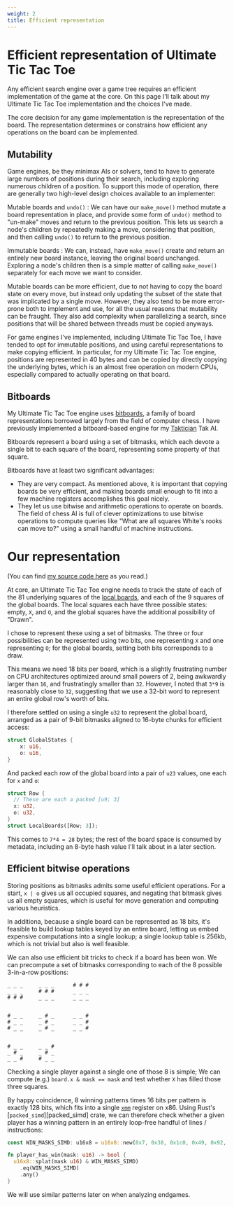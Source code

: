 ```yaml
---
weight: 2
title: Efficient representation
---
```


# Efficient representation of Ultimate Tic Tac Toe

Any efficient search engine over a game tree requires an efficient implementation of the game at the core. On this page I'll talk about my Ultimate Tic Tac Toe implementation and the choices I've made.

The core decision for any game implementation is the representation of the board. The representation determines or constrains how efficient any operations on the board can be implemented.

## Mutability

Game engines, be they minimax AIs or solvers, tend to have to generate large numbers of positions during their search, including exploring numerous children of a position. To support this mode of operation, there are generally two high-level design choices available to an implementer:

Mutable boards and `undo()`
: We can have our `make_move()` method mutate a board representation in place, and provide some form of `undo()` method to "un-make" moves and return to the previous position. This lets us search a node's children by repeatedly making a move, considering that position, and then calling `undo()` to return to the previous position.

Immutable boards
: We can, instead, have `make_move()` create and return an entirely new board instance, leaving the original board unchanged. Exploring a node's children then is a simple matter of calling `make_move()` separately for each move we want to consider.


Mutable boards can be more efficient, due to not having to copy the board state on every move, but instead only updating the subset of the state that was implicated by a single move. However, they also tend to be more error-prone both to implement and use, for all the usual reasons that mutability can be fraught. They also add complexity when parallelizing a search, since positions that will be shared between threads must be copied anyways.

For game engines I've implemented, including Ultimate Tic Tac Toe, I have tended to opt for immutable positions, and using careful representations to make copying efficient. In particular, for my Ultimate Tic Tac Toe engine, positions are represented in 40 bytes and can be copied by directly copying the underlying bytes, which is an almost free operation on modern CPUs, especially compared to actually operating on that board.


## Bitboards

My Ultimate Tic Tac Toe engine uses [bitboards][bitboards], a family of board representations borrowed largely from the field of computer chess. I have previously implemented a bitboard-based engine for my [Taktician][taktician-bits] Tak AI.

Bitboards represent a board using a set of bitmasks, which each devote a single bit to each square of the board, representing some property of that square.

Bitboards have at least two significant advantages:
- They are very compact. As mentioned above, it is important that copying boards be very efficient, and making boards small enough to fit into a few machine registers accomplishes this goal nicely.
- They let us use bitwise and arithmetic operations to operate on boards. The field of chess AI is full of clever optimizations to use bitwise operations to compute queries like "What are all squares White's rooks can move to?" using a small handful of machine instructions.

# Our representation

(You can find [my source code here][source] as you read.)

[source]: https://github.com/nelhage/ultimattt/blob/master/src/lib/game.rs

At core, an Ultimate Tic Tac Toe engine needs to track the state of each of the 81 underlying squares of the [local boards][local], and each of the 9 squares of the global boards. The local squares each have three possible states: empty, `X`, and `O`, and the global squares have the additional possibility of "Drawn".

I chose to represent these using a set of bitmasks. The three or four possibilities can be represented using two bits, one representing `X` and one representing `O`; for the global boards, setting both bits corresponds to a draw.

This means we need 18 bits per board, which is a slightly frustrating number on CPU architectures optimized around small powers of 2, being awkwardly larger than `16`, and frustratingly smaller than `32`. However, I noted that `3*9` is reasonably close to `32`, suggesting that we use a 32-bit word to represent an entire global row's worth of bits.

I therefore settled on using a single `u32` to represent the global board, arranged as a pair of 9-bit bitmasks aligned to 16-byte chunks for efficient access:

```rust
struct GlobalStates {
    x: u16,
    o: u16,
}
```

And packed each row of the global board into a pair of `u23` values, one each for `x` and `o`:

```rust
struct Row {
  // These are each a packed [u9; 3]
  x: u32,
  o: u32,
}
struct LocalBoards([Row; 3]);
```

This comes to `7*4 = 28` bytes; the rest of the board space is consumed by metadata, including an 8-byte hash value I'll talk about in a later section.

## Efficient bitwise operations

Storing positions as bitmasks admits some useful efficient operations. For a start, `x | o` gives us all occupied squares, and negating that bitmask gives us all empty squares, which is useful for move generation and computing various heuristics.

In additiona, because a single board can be represented as 18 bits, it's feasible to build lookup tables keyed by an entire board, letting us embed expensive computations into a single lookup; a single lookup table is 256kb, which is not trivial but also is well feasible.

We can also use efficient bit tricks to check if a board has been won. We can precompute a set of bitmasks corresponding to each of the 8 possible 3-in-a-row positions:

```
_ _ _     _ _ _      # # #
_ _ _     # # #      _ _ _
# # #     _ _ _      _ _ _


# _ _     _ # _      _ _ #
# _ _     _ # _      _ _ #
# _ _     _ # _      _ _ #


# _ _     _ _ #
_ # _     _ # _
_ _ #     # _ _
```



Checking a single player against a single one of those 8 is simple; We can compute (e.g.) `board.x & mask == mask` and test whether `X` has filled those three squares.

By happy coincidence, 8 winning patterns times 16 bits per pattern is exactly 128 bits, which fits into a single [`xmm`][xmm] register on x86. Using Rust's [`packed_simd`][packed_simd] crate, we can therefore check whether a given player has a winning pattern in an entirely loop-free handful of lines / instructions:

```rust
const WIN_MASKS_SIMD: u16x8 = u16x8::new(0x7, 0x38, 0x1c0, 0x49, 0x92, 0x124, 0x111, 0x54);

fn player_has_win(mask: u16) -> bool {
  u16x8::splat(mask u16) & WIN_MASKS_SIMD)
    .eq(WIN_MASKS_SIMD)
    .any()
}
```

We will use similar patterns later on when analyzing endgames.




[bitboards]: https://www.chessprogramming.org/Bitboards
[taktician-bits]: https://github.com/nelhage/taktician/blob/master/doc/bitboards.md
[local]: ../the-game
[xmm]: https://en.wikibooks.org/wiki/X86_Assembly/SSE
